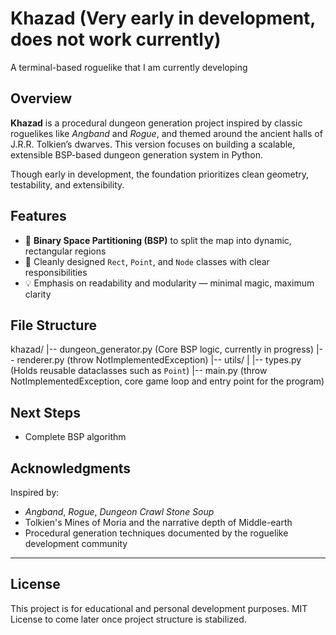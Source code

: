 # Khazad (Very early in development, does not work currently)
A terminal-based roguelike that I am currently developing

## Overview

**Khazad** is a procedural dungeon generation project inspired by classic roguelikes like *Angband* and *Rogue*, and themed around the ancient halls of J.R.R. Tolkien’s dwarves. This version focuses on building a scalable, extensible BSP-based dungeon generation system in Python.

Though early in development, the foundation prioritizes clean geometry, testability, and extensibility.

## Features

- 🧱 **Binary Space Partitioning (BSP)** to split the map into dynamic, rectangular regions
- 🧭 Cleanly designed `Rect`, `Point`, and `Node` classes with clear responsibilities
- 💡 Emphasis on readability and modularity — minimal magic, maximum clarity

## File Structure

khazad/
|-- dungeon_generator.py (Core BSP logic, currently in progress)
|-- renderer.py (throw NotImplementedException)
|-- utils/
| |-- types.py (Holds reusable dataclasses such as `Point`)
|-- main.py (throw NotImplementedException, core game loop and entry point for the program)

## Next Steps
- Complete BSP algorithm

## Acknowledgments

Inspired by:
- *Angband*, *Rogue*, *Dungeon Crawl Stone Soup*
- Tolkien's Mines of Moria and the narrative depth of Middle-earth
- Procedural generation techniques documented by the roguelike development community

---

## License

This project is for educational and personal development purposes. MIT License to come later once project structure is stabilized.